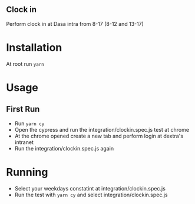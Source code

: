 ## Clock in

 Perform clock in at Dasa intra from 8-17 (8-12 and 13-17)
 
# Installation

At root run `yarn`

# Usage

## First Run

- Run `yarn cy`
- Open the cypress and run the integration/clockin.spec.js test at chrome
- At the chrome opened create a new tab and perform login at dextra's intranet
- Run the integration/clockin.spec.js again

# Running

- Select your weekdays constatint at integration/clockin.spec.js
- Run the test with `yarn cy` and select integration/clockin.spec.js

